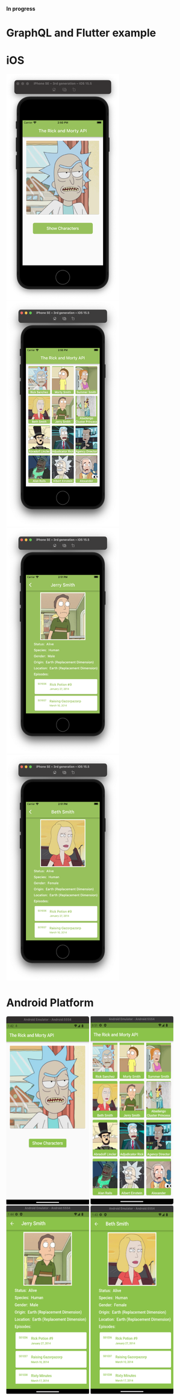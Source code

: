 **In progress**
# GraphQL and Flutter example

# iOS

<p align="left">
<img src="https://github.com/CodingFlutter/flutter_graphql/blob/main/assets/pics/ios_pic1.png" width="300" height="600"/> 
<img src="https://github.com/CodingFlutter/flutter_graphql/blob/main/assets/pics/ios_pic2.png" width="300" height="600"/>
<img src="https://github.com/CodingFlutter/flutter_graphql/blob/main/assets/pics/ios_pic3.png" width="300" height="600"/> 
<img src="https://github.com/CodingFlutter/flutter_graphql/blob/main/assets/pics/ios_pic4.png" width="300" height="600"/>
</p>

# Android Platform

<p align="left">
<img src="https://github.com/CodingFlutter/flutter_graphql/blob/main/assets/pics/and_pic1.png" width="220" height="500"/> 
<img src="https://github.com/CodingFlutter/flutter_graphql/blob/main/assets/pics/and_pic2.png" width="220" height="500"/>
<img src="https://github.com/CodingFlutter/flutter_graphql/blob/main/assets/pics/and_pic3.png" width="220" height="500"/> 
<img src="https://github.com/CodingFlutter/flutter_graphql/blob/main/assets/pics/and_pic4.png" width="220" height="500"/>
</p>
